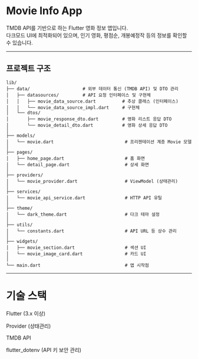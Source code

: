 # Movie Info App

TMDB API를 기반으로 하는 Flutter 영화 정보 앱입니다.  
다크모드 UI에 최적화되어 있으며, 인기 영화, 평점순, 개봉예정작 등의 정보를 확인할 수 있습니다.

---

## 프로젝트 구조

```plaintext
lib/
├── data/                    # 외부 데이터 통신 (TMDB API) 및 DTO 관리
│   ├── datasources/         # API 요청 인터페이스 및 구현체
│   │   ├── movie_data_source.dart          # 추상 클래스 (인터페이스)
│   │   └── movie_data_source_impl.dart     # 구현체
│   └── dtos/
│       ├── movie_response_dto.dart         # 영화 리스트 응답 DTO
│       └── movie_detail_dto.dart           # 영화 상세 응답 DTO
│
├── models/
│   └── movie.dart                           # 프리젠테이션 계층 Movie 모델
│
├── pages/
│   ├── home_page.dart                       # 홈 화면
│   └── detail_page.dart                     # 상세 화면
│
├── providers/
│   └── movie_provider.dart                  # ViewModel (상태관리)
│
├── services/
│   └── movie_api_service.dart               # HTTP API 유틸
│
├── theme/
│   └── dark_theme.dart                      # 다크 테마 설정
│
├── utils/
│   └── constants.dart                       # API URL 등 상수 관리
│
├── widgets/
│   ├── movie_section.dart                   # 섹션 UI
│   └── movie_image_card.dart                # 카드 UI
│
└── main.dart                                # 앱 시작점
```

---
# 기술 스택
Flutter (3.x 이상)

Provider (상태관리)

TMDB API

flutter_dotenv (API 키 보안 관리)
